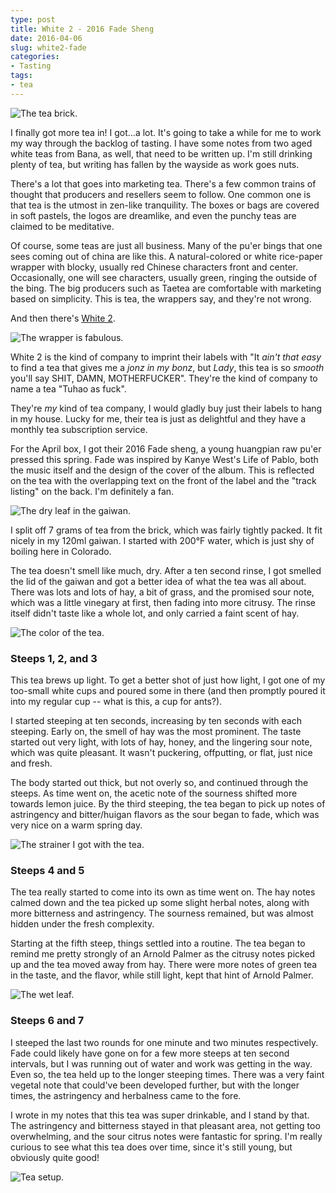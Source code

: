 ```yaml
---
type: post
title: White 2 - 2016 Fade Sheng
date: 2016-04-06
slug: white2-fade
categories:
- Tasting
tags:
- tea
---
```


![The tea brick.](/assets/tasting/w2fade-brick.jpg)

I finally got more tea in!  I got...a lot.  It's going to take a while for me to work my way through the backlog of tasting.  I have some notes from two aged white teas from Bana, as well, that need to be written up.  I'm still drinking plenty of tea, but writing has fallen by the wayside as work goes nuts.

There's a lot that goes into marketing tea.  There's a few common trains of thought that producers and resellers seem to follow.  One common one is that tea is the utmost in zen-like tranquility.  The boxes or bags are covered in soft pastels, the logos are dreamlike, and even the punchy teas are claimed to be meditative.

Of course, some teas are just all business.  Many of the pu'er bings that one sees coming out of china are like this.  A natural-colored or white rice-paper wrapper with blocky, usually red Chinese characters front and center.  Occasionally, one will see characters, usually green, ringing the outside of the bing.  The big producers such as Taetea are comfortable with marketing based on simplicity.  This is tea, the wrappers say, and they're not wrong.

And then there's [White 2](http://white2tea.com).

![The wrapper is fabulous.](/assets/tasting/w2fade-front-back.jpg)

White 2 is the kind of company to imprint their labels with "It *ain't that easy* to find a tea that gives me a *jonz in my bonz*, but *Lady*, this tea is so *smooth* you'll say SHIT, DAMN, MOTHERFUCKER".  They're the kind of company to name a tea "Tuhao as fuck".

They're *my* kind of tea company, I would gladly buy just their labels to hang in my house.  Lucky for me, their tea is just as delightful and they have a monthly tea subscription service.

For the April box, I got their 2016 Fade sheng, a young huangpian raw pu'er pressed this spring.  Fade was inspired by Kanye West's Life of Pablo, both the music itself and the design of the cover of the album.  This is reflected on the tea with the overlapping text on the front of the label and the "track listing" on the back.  I'm definitely a fan.

![The dry leaf in the gaiwan.](/assets/tasting/w2fade-dry.jpg)

I split off 7 grams of tea from the brick, which was fairly tightly packed.  It fit nicely in my 120ml gaiwan.  I started with 200&deg;F water, which is just shy of boiling here in Colorado.

The tea doesn't smell like much, dry.  After a ten second rinse, I got smelled the lid of the gaiwan and got a better idea of what the tea was all about.  There was lots and lots of hay, a bit of grass, and the promised sour note, which was a little vinegary at first, then fading into more citrusy.  The rinse itself didn't taste like a whole lot, and only carried a faint scent of hay.

![The color of the tea.](/assets/tasting/w2fade-color.jpg)

### Steeps 1, 2, and 3

This tea brews up light.  To get a better shot of just how light, I got one of my too-small white cups and poured some in there (and then promptly poured it into my regular cup -- what is this, a cup for ants?).

I started steeping at ten seconds, increasing by ten seconds with each steeping.  Early on, the smell of hay was the most prominent.  The taste started out very light, with lots of hay, honey, and the lingering sour note, which was quite pleasant.  It wasn't puckering, offputting, or flat, just nice and fresh.

The body started out thick, but not overly so, and continued through the steeps.  As time went on, the acetic note of the sourness shifted more towards lemon juice.  By the third steeping, the tea began to pick up notes of astringency and bitter/huigan flavors as the sour began to fade, which was very nice on a warm spring day.

![The strainer I got with the tea.](/assets/tasting/w2fade-strainer.jpg)

### Steeps 4 and 5

The tea really started to come into its own as time went on.  The hay notes calmed down and the tea picked up some slight herbal notes, along with more bitterness and astringency.  The sourness remained, but was almost hidden under the fresh complexity.

Starting at the fifth steep, things settled into a routine.  The tea began to remind me pretty strongly of an Arnold Palmer as the citrusy notes picked up and the tea moved away from hay.  There were more notes of green tea in the taste, and the flavor, while still light, kept that hint of Arnold Palmer.

![The wet leaf.](/assets/tasting/w2fade-leaf.jpg)

### Steeps 6 and 7

I steeped the last two rounds for one minute and two minutes respectively.  Fade could likely have gone on for a few more steeps at ten second intervals, but I was running out of water and work was getting in the way.  Even so, the tea held up to the longer steeping times.  There was a very faint vegetal note that could've been developed further, but with the longer times, the astringency and herbalness came to the fore.

I wrote in my notes that this tea was super drinkable, and I stand by that.  The astringency and bitterness stayed in that pleasant area, not getting too overwhelming, and the sour citrus notes were fantastic for spring.  I'm really curious to see what this tea does over time, since it's still young, but obviously quite good!

![Tea setup.](/assets/tasting/w2fade-setup.jpg)
